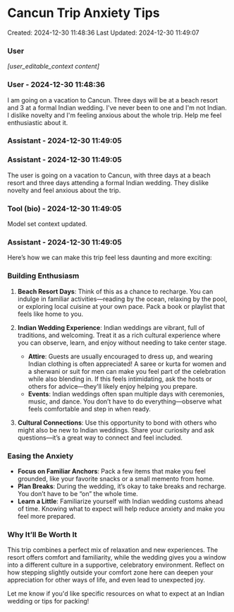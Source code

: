# Cancun Trip Anxiety Tips

Created: 2024-12-30 11:48:36
Last Updated: 2024-12-30 11:49:07

### User

*[user_editable_context content]*

### User - 2024-12-30 11:48:36

I am going on a vacation to Cancun. Three days will be at a beach resort and 3 at a formal Indian wedding. I've never been to one and I'm not Indian. I dislike novelty and I'm feeling anxious about the whole trip. Help me feel enthusiastic about it.

### Assistant - 2024-12-30 11:49:05



### Assistant - 2024-12-30 11:49:05

The user is going on a vacation to Cancun, with three days at a beach resort and three days attending a formal Indian wedding. They dislike novelty and feel anxious about the trip.

### Tool (bio) - 2024-12-30 11:49:05

Model set context updated.

### Assistant - 2024-12-30 11:49:05

Here’s how we can make this trip feel less daunting and more exciting: 

### Building Enthusiasm  
1. **Beach Resort Days**: Think of this as a chance to recharge. You can indulge in familiar activities—reading by the ocean, relaxing by the pool, or exploring local cuisine at your own pace. Pack a book or playlist that feels like home to you.  
2. **Indian Wedding Experience**: Indian weddings are vibrant, full of traditions, and welcoming. Treat it as a rich cultural experience where you can observe, learn, and enjoy without needing to take center stage.  

   - **Attire**: Guests are usually encouraged to dress up, and wearing Indian clothing is often appreciated! A saree or kurta for women and a sherwani or suit for men can make you feel part of the celebration while also blending in. If this feels intimidating, ask the hosts or others for advice—they'll likely enjoy helping you prepare.
   - **Events**: Indian weddings often span multiple days with ceremonies, music, and dance. You don’t have to do everything—observe what feels comfortable and step in when ready.

3. **Cultural Connections**: Use this opportunity to bond with others who might also be new to Indian weddings. Share your curiosity and ask questions—it’s a great way to connect and feel included.

### Easing the Anxiety  
- **Focus on Familiar Anchors**: Pack a few items that make you feel grounded, like your favorite snacks or a small memento from home.  
- **Plan Breaks**: During the wedding, it’s okay to take breaks and recharge. You don’t have to be “on” the whole time.  
- **Learn a Little**: Familiarize yourself with Indian wedding customs ahead of time. Knowing what to expect will help reduce anxiety and make you feel more prepared.

### Why It’ll Be Worth It  
This trip combines a perfect mix of relaxation and new experiences. The resort offers comfort and familiarity, while the wedding gives you a window into a different culture in a supportive, celebratory environment. Reflect on how stepping slightly outside your comfort zone here can deepen your appreciation for other ways of life, and even lead to unexpected joy.

Let me know if you'd like specific resources on what to expect at an Indian wedding or tips for packing!

